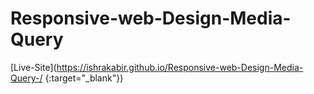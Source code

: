 # Responsive-web-Design-Media-Query
[Live-Site](https://ishrakabir.github.io/Responsive-web-Design-Media-Query-/ {:target="_blank"}) 
